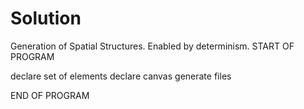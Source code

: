 # Solution
Generation of Spatial Structures. Enabled by determinism.
START OF PROGRAM

declare set of elements
declare canvas
generate files

END OF PROGRAM
